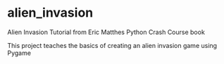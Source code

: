 # alien_invasion
Alien Invasion Tutorial from Eric Matthes Python Crash Course book

This project teaches the basics of creating an alien invasion game using Pygame
